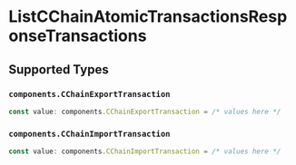 # ListCChainAtomicTransactionsResponseTransactions


## Supported Types

### `components.CChainExportTransaction`

```typescript
const value: components.CChainExportTransaction = /* values here */
```

### `components.CChainImportTransaction`

```typescript
const value: components.CChainImportTransaction = /* values here */
```

